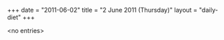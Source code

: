 +++
date = "2011-06-02"
title = "2 June 2011 (Thursday)"
layout = "daily-diet"
+++

<p>&lt;no entries&gt;</p>